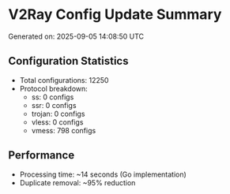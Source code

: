 # V2Ray Config Update Summary
Generated on: 2025-09-05 14:08:50 UTC

## Configuration Statistics
- Total configurations: 12250
- Protocol breakdown:
  - ss: 0 configs
  - ssr: 0 configs
  - trojan: 0 configs
  - vless: 0 configs
  - vmess: 798 configs

## Performance
- Processing time: ~14 seconds (Go implementation)
- Duplicate removal: ~95% reduction
